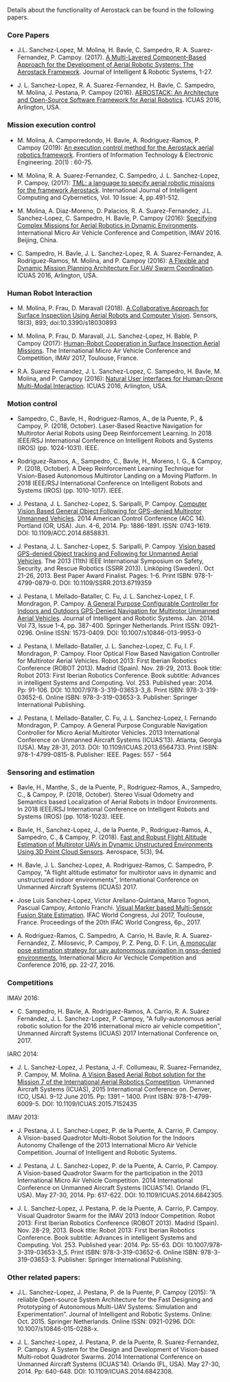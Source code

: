 Details about the functionality of Aerostack can be found in the following papers. 

### Core Papers

- J.L. Sanchez-Lopez, M. Molina, H. Bavle, C. Sampedro, R. A. Suarez-Fernandez, P. Campoy. (2017). [A Multi-Layered Component-Based Approach for the Development of Aerial Robotic Systems: The Aerostack Framework](http://rdcu.be/wJSX). Journal of Intelligent & Robotic Systems, 1-27.

- J. L. Sanchez-Lopez, R. A. Suarez-Fernandez, H. Bavle, C. Sampedro, M. Molina, J. Pestana, P. Campoy (2016). [AEROSTACK: An Architecture and Open-Source Software Framework for Aerial Robotics](http://oa.upm.es/43927/1/ICUAS16_0103_FI.pdf). ICUAS 2016, Arlington, USA.

### Mission execution control

- M. Molina, A. Camporredondo, H. Bavle, A. Rodriguez-Ramos, P. Campoy (2019): [An execution control method for the Aerostack aerial robotics framework](https://www.google.com/url?sa=t&rct=j&q=&esrc=s&source=web&cd=2&ved=2ahUKEwjggOjqgLfgAhUkxYUKHQWVDiUQFjABegQICRAC&url=http%3A%2F%2Fwww.jzus.zju.edu.cn%2Foldversion%2Fopentxt.php%3Fdoi%3D10.1631%2FFITEE.1800552&usg=AOvVaw3OputtAnh89T3piKviiEQM). Frontiers of Information Technology & Electronic Engineering. 20(1) : 60-75.

- M. Molina, R. A. Suarez-Fernandez, C. Sampedro, J. L. Sanchez-Lopez, P. Campoy, (2017): [TML: a language to specify aerial robotic missions for the framework Aerostack](https://www.researchgate.net/publication/320309096_TML_a_language_to_specify_aerial_robotic_missions_for_the_framework_Aerostack). International Journal of Intelligent Computing and Cybernetics, Vol. 10 Issue: 4, pp.491-512. 

- M. Molina, A. Diaz-Moreno, D. Palacios, R. A. Suarez-Fernandez, J.L. Sanchez-Lopez, C. Sampedro, H. Bavle, P. Campoy (2016): [Specifying Complex Missions for Aerial Robotics in Dynamic Environments](http://www.imavs.org/papers/2016/270_IMAV2016_Proceedings.pdf). International Micro Air Vehicle Conference and Competition, IMAV 2016. Beijing, China.

- C. Sampedro, H. Bavle, J. L. Sanchez-Lopez, R. A. Suarez-Fernandez,  A. Rodriguez-Ramos, M. Molina, and P. Campoy (2016): [A Flexible and Dynamic Mission Planning Architecture For UAV Swarm Coordination](http://oa.upm.es/43929/1/ICUAS16_0200_FI.pdf). ICUAS 2016, Arlington, USA.

### Human Robot Interaction

- M. Molina, P. Frau, D. Maravall (2018). [A Collaborative Approach for Surface Inspection Using Aerial Robots and Computer Vision](http://www.mdpi.com/1424-8220/18/3/893). Sensors, 18(3), 893; doi:10.3390/s18030893

- M. Molina, P. Frau, D. Maravall, J.L. Sanchez-Lopez, H. Bable, P. Campoy (2017): [Human-Robot Cooperation in Surface Inspection Aerial Missions](http://www.imavs.org/papers/2017/135_imav2017_proceedings.pdf). The International Micro Air Vehicle Conference and Competition, IMAV 2017, Toulouse, France.

-  R.A. Suarez Fernandez, J. L. Sanchez-Lopez,  C. Sampedro, H. Bavle, M. Molina, and P. Campoy (2016): [Natural User Interfaces for Human-Drone Multi-Modal Interaction](http://oa.upm.es/43928/1/ICUAS16_0195_FI.pdf). ICUAS 2016, Arlington, USA.

### Motion control

- Sampedro, C., Bavle, H., Rodriguez-Ramos, A., de la Puente, P., & Campoy, P. (2018, October). Laser-Based Reactive Navigation for Multirotor Aerial Robots using Deep Reinforcement Learning. In 2018 IEEE/RSJ International Conference on Intelligent Robots and Systems (IROS) (pp. 1024-1031). IEEE.

- Rodriguez-Ramos, A., Sampedro, C., Bavle, H., Moreno, I. G., & Campoy, P. (2018, October). A Deep Reinforcement Learning Technique for Vision-Based Autonomous Multirotor Landing on a Moving Platform. In 2018 IEEE/RSJ International Conference on Intelligent Robots and Systems (IROS) (pp. 1010-1017). IEEE.

- J. Pestana, J. L. Sanchez-Lopez, S. Saripalli, P. Campoy. [Computer Vision Based General Object Following for GPS-denied Multirotor Unmanned Vehicles](https://www.researchgate.net/profile/Jesus_Pestana/publication/269293737_Computer_vision_based_general_object_following_for_GPS-denied_multirotor_unmanned_vehicles/links/5770d3e308ae842225aa4d2f.pdf). 2014 American Control Conference (ACC 14). Portland (OR, USA). Jun. 4-6, 2014. Pp: 1886-1891. ISSN: 0743-1619. DOI: 10.1109/ACC.2014.6858831.

- J. Pestana, J. L. Sanchez-Lopez, S. Saripalli, P. Campoy. [Vision based GPS-denied Object tracking and Following for Unmanned Aerial Vehicles](https://www.researchgate.net/profile/Jesus_Pestana/publication/261154811_Vision_based_GPS-denied_Object_Tracking_and_following_for_unmanned_aerial_vehicles/links/5770d34008ae0b3a3b7b98b1.pdf). The 2013 (11th) IEEE International Symposium on Safety, Security, and Rescue Robotics (SSRR 2013). Linköping (Sweden). Oct 21-26, 2013. Best Paper Award Finalist. Pages: 1-6. Print ISBN: 978-1-4799-0879-0. DOI: 10.1109/SSRR.2013.6719359

- J. Pestana, I. Mellado-Bataller, C. Fu, J. L. Sanchez-Lopez, I. F. Mondragon, P. Campoy. [A General Purpose Configurable Controller for Indoors and Outdoors GPS-Denied Navigation for Multirotor Unmanned Aerial Vehicles](https://link.springer.com/content/pdf/10.1007/s10846-013-9953-0.pdf). Journal of Intelligent and Robotic Systems. Jan. 2014. Vol 73, Issue 1-4, pp. 387-400. Springer Netherlands. Print ISSN: 0921-0296. Online ISSN: 1573-0409. DOI: 10.1007/s10846-013-9953-0

- J. Pestana, I. Mellado-Bataller, J. L. Sanchez-Lopez, C. Fu, I. F. Mondragon, P. Campoy. Floor Optical Flow Based Navigation Controller for Multirotor Aerial Vehicles. Robot 2013: First Iberian Robotics Conference (ROBOT 2013). Madrid (Spain). Nov. 28-29, 2013. Book title: Robot 2013: First Iberian Robotics Conference. Book subtitle: Advances in intelligent Systems and Computing. Vol. 253. Published year: 2014. Pp: 91-106. DOI: 10.1007/978-3-319-03653-3_8. Print ISBN: 978-3-319-03652-6. Online ISBN: 978-3-319-03653-3. Publisher: Springer International Publishing.

- J. Pestana, I. Mellado-Bataller, C. Fu, J. L. Sanchez-Lopez, I. Fernando Mondragon, P. Campoy. A General Purpose Congurable Navigation Controller for Micro Aerial Multirotor Vehicles. 2013 International Conference on Unmanned Aircraft Systems (ICUAS’13). Atlanta, Georgia (USA). May 28-31, 2013. DOI: 10.1109/ICUAS.2013.6564733. Print ISBN: 978-1-4799-0815-8. Publisher: IEEE. Pages: 557 - 564

### Sensoring and estimation

- Bavle, H., Manthe, S., de la Puente, P., Rodriguez-Ramos, A., Sampedro, C., & Campoy, P. (2018, October). Stereo Visual Odometry and Semantics based Localization of Aerial Robots in Indoor Environments. In 2018 IEEE/RSJ International Conference on Intelligent Robots and Systems (IROS) (pp. 1018-1023). IEEE.

- Bavle, H., Sanchez-Lopez, J., de la Puente, P., Rodriguez-Ramos, A., Sampedro, C., & Campoy, P. (2018). [Fast and Robust Flight Altitude Estimation of Multirotor UAVs in Dynamic Unstructured Environments Using 3D Point Cloud Sensors](https://www.mdpi.com/2226-4310/5/3/94/pdf/1). Aerospace, 5(3), 94.

- H. Bavle, J. L. Sanchez-Lopez, A. Rodriguez-Ramos, C. Sampedro, P. Campoy, "A flight altitude estimator for multirotor uavs in dynamic and unstructured indoor environments", International Conference on Unmanned Aircraft Systems (ICUAS) 2017.

- Jose Luis Sanchez-Lopez, Victor Arellano-Quintana, Marco Tognon, Pascual Campoy, Antonio Franchi. [Visual Marker based Multi-Sensor Fusion State Estimation](https://hal.laas.fr/hal-01501980/document). IFAC World Congress, Jul 2017, Toulouse, France. Proceedings of the 20th IFAC World Congress, 6p., 2017.

- A. Rodríguez-Ramos, C. Sampedro, A. Carrio, H. Bavle, R. A. Suarez-Fernandez, Z. Milosevic, P. Campoy, P. Z. Peng, D. F. Lin, [A monocular pose estimation strategy for uav autonomous navigation in gnss-denied environments](http://www.imavs.org/papers/2016/22_IMAV2016_Proceedings.pdf), International Micro Air Vechicle Competition and Conference 2016, pp. 22-27, 2016.

### Competitions

IMAV 2016:

- C. Sampedro, H. Bavle, A. Rodriguez-Ramos, A. Carrio, R. A. Suárez Fernández, J. L. Sanchez-Lopez, P. Campoy, "A fully-autonomous aerial robotic solution for the 2016 international micro air vehicle competition", Unmanned Aircraft Systems (ICUAS) 2017 International Conference on, 2017.

IARC 2014:

- J. L. Sanchez-Lopez, J. Pestana, J.-F. Collumeau, R. Suarez-Fernandez, P. Campoy, M. Molina. [A Vision Based Aerial Robot solution for the Mission 7 of the International Aerial Robotics Competition](http://oa.upm.es/42823/1/INVE_MEM_2015_231476.pdf). Unmanned Aircraft Systems (ICUAS), 2015 International Conference on. Denver, (CO, USA). 9-12 June 2015. Pp: 1391 – 1400. Print ISBN: 978-1-4799-6009-5. DOI: 10.1109/ICUAS.2015.7152435

IMAV 2013:

- J. Pestana, J. L. Sanchez-Lopez, P. de la Puente, A. Carrio, P. Campoy. A Vision-based Quadrotor Multi-Robot Solution for the Indoors Autonomy Challenge of the 2013 International Micro Air Vehicle Competition. Journal of Intelligent and Robotic Systems.

- J. Pestana, J. L. Sanchez-Lopez, P. de la Puente, A. Carrio, P. Campoy. A Vision-based Quadrotor Swarm for the participation in the 2013 International Micro Air Vehicle Competition. 2014 International Conference on Unmanned Aircraft Systems (ICUAS’14). Orlando (FL, USA). May 27-30, 2014. Pp: 617-622. DOI: 10.1109/ICUAS.2014.6842305.

- J. L. Sanchez-Lopez, J. Pestana, P. de la Puente, A. Carrio, P. Campoy. Visual Quadrotor Swarm for the IMAV 2013 Indoor Competition. Robot 2013: First Iberian Robotics Conference (ROBOT 2013). Madrid (Spain). Nov. 28-29, 2013. Book title: Robot 2013: First Iberian Robotics Conference. Book subtitle: Advances in intelligent Systems and Computing. Vol. 253. Published year: 2014. Pp: 55-63. DOI: 10.1007/978-3-319-03653-3_5. Print ISBN: 978-3-319-03652-6. Online ISBN: 978-3-319-03653-3. Publisher: Springer International Publishing.

### Other related papers:

- J.L. Sanchez-Lopez, J. Pestana, P. de la Puente, P. Campoy (2015): “A reliable Open-source System Architecture for the Fast Designing and Prototyping of Autonomous Multi-UAV Systems: Simulation and Experimentation”. Journal of Intelligent and Robotic Systems. Online: Oct. 2015. Springer Netherlands. Online ISSN: 0921-0296. DOI: 10.1007/s10846-015-0288-x.

- J. L. Sanchez-Lopez, J. Pestana, P. de la Puente, R. Suarez-Fernandez, P. Campoy. A System for the Design and Development of Vision-based Multi-robot Quadrotor Swarms. 2014 International Conference on Unmanned Aircraft Systems (ICUAS’14). Orlando (FL, USA). May 27-30, 2014. Pp: 640-648. DOI: 10.1109/ICUAS.2014.6842308.
